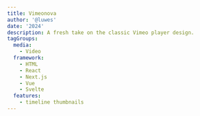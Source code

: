 ```yaml
---
title: Vimeonova
author: '@luwes'
date: '2024'
description: A fresh take on the classic Vimeo player design.
tagGroups:
  media: 
    - Video
  framework:
    - HTML
    - React
    - Next.js
    - Vue
    - Svelte
  features:
    - timeline thumbnails
---
```


